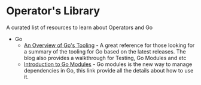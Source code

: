 # Operator's Library

A curated list of resources to learn about Operators and Go

- Go
  - [An Overview of Go's Tooling](https://www.alexedwards.net/blog/an-overview-of-go-tooling) - A great reference for those looking for a summary of the tooling for Go based on the latest releases. The blog also provides a walkthrough for Testing, Go Modules and etc
  - [Introduction to Go Modules](https://github.com/golang/go/wiki/Modules#go-111-modules) - Go modules is the new way to manage dependencies in Go, this link provide all the details about how to use it.
